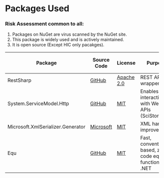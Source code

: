 

# Packages Used

### Risk Assessment common to all:
1. Packages on NuGet are virus scanned by the NuGet site.
2. This package is widely used and is actively maintained.
3. It is open source (Except HIC only pacakges).

| Package                           | Source Code                                             | License                                                                   | Purpose                                       | Additional Risk Assessment |
| --------------------------------- | ------------------------------------------------------- | ------------------------------------------------------------------------- | --------------------------------------------- | -------------------------- |
| RestSharp                         | [GitHub](https://github.com/restsharp/RestSharp)        | [Apache 2.0](https://github.com/restsharp/RestSharp/blob/dev/LICENSE.txt) | REST API wrapper                              |                            |
| System.ServiceModel.Http          | [GitHub](https://github.com/dotnet/corefx)              | [MIT](https://opensource.org/licenses/MIT)                                | Enables interaction with Web APIs (SciStore)  |                            |
| Microsoft.XmlSerializer.Generator | [Microsoft](https://learn.microsoft.com/en-us/dotnet/core/additional-tools/xml-serializer-generator) | [MIT](https://opensource.org/licenses/MIT) | XML handling improvements |
| Equ | [GitHub](https://github.com/thedmi/Equ) | [MIT](https://opensource.org/licenses/MIT) | Fast, convention-based, zero-code equality functions for .NET |
